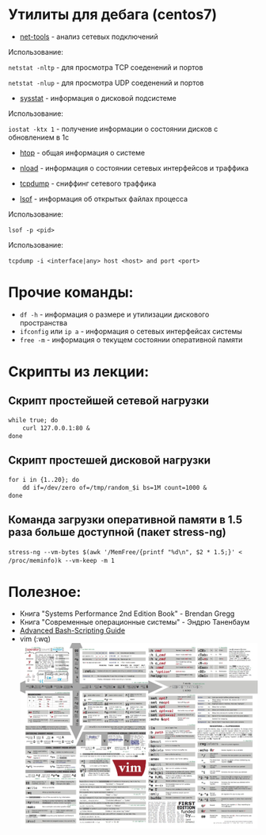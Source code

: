 # Утилиты для дебага (centos7)

* [net-tools](https://www.opennet.ru/docs/RUS/lfs5/appendixa/net-tools.html) - анализ сетевых подключений

Использование:

`netstat -nltp` - для просмотра TCP соеденений и портов

`netstat -nlup` - для просмотра UDP соеденений и портов


* [sysstat](https://github.com/sysstat/sysstat) - информация о дисковой подсистеме

Использование:

`iostat -ktx 1` - получение информации о состоянии дисков с обновлением в 1с


* [htop](https://htop.dev/) - общая информация о системе

* [nload](https://github.com/rolandriegel/nload) - информация о состоянии сетевых интерфейсов и траффика

* [tcpdump](https://www.tcpdump.org/) - сниффинг сетевого траффика

* [lsof](https://man7.org/linux/man-pages/man8/lsof.8.html) - информация об открытых файлах процесса

Использование:

`lsof -p <pid>`

Использование:

`tcpdump -i <interface|any> host <host> and port <port>`


# Прочие команды:
* `df -h` - информация о размере и утилизации дискового пространства
* `ifconfig` или `ip a` - информация о сетевых интерфейсах системы
* `free -m` - информация о текущем состоянии оперативной памяти


# Скрипты из лекции:

## Скрипт простейшей сетевой нагрузки
```shell script
while true; do
    curl 127.0.0.1:80 &
done
```


## Скрипт простешей дисковой нагрузки
```shell script
for i in {1..20}; do
    dd if=/dev/zero of=/tmp/random_$i bs=1M count=1000 &
done
```

## Команда загрузки оперативной памяти в 1.5 раза больше доступной (пакет stress-ng)
`stress-ng --vm-bytes $(awk '/MemFree/{printf "%d\n", $2 * 1.5;}' < /proc/meminfo)k --vm-keep -m 1` 




# Полезное:
* Книга "Systems Performance 2nd Edition Book" - Brendan Gregg
* Книга "Современные операционные системы" - Эндрю Таненбаум
* [Advanced Bash-Scripting Guide](https://www.opennet.ru/docs/RUS/bash_scripting_guide/)
* vim (:wq)
![vim](vim_cheat_sheet.png)